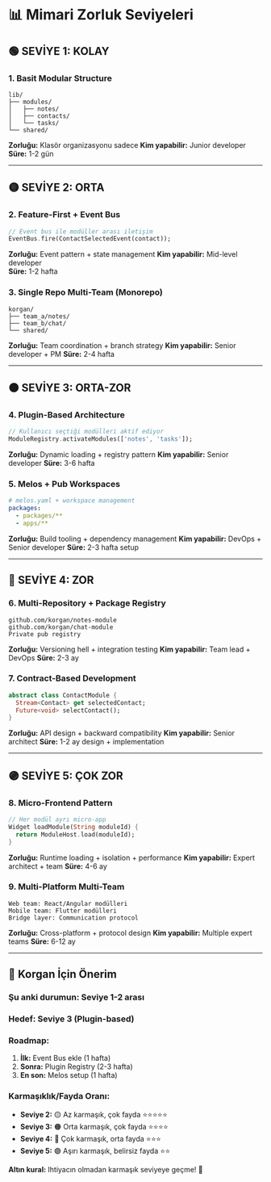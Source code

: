 # 📊 **Mimari Zorluk Seviyeleri**

## 🟢 **SEVİYE 1: KOLAY**

### **1. Basit Modular Structure**
```
lib/
├── modules/
│   ├── notes/
│   ├── contacts/
│   └── tasks/
└── shared/
```
**Zorluğu:** Klasör organizasyonu sadece
**Kim yapabilir:** Junior developer
**Süre:** 1-2 gün

---

## 🟡 **SEVİYE 2: ORTA**

### **2. Feature-First + Event Bus**
```dart
// Event bus ile modüller arası iletişim
EventBus.fire(ContactSelectedEvent(contact));
```
**Zorluğu:** Event pattern + state management
**Kim yapabilir:** Mid-level developer  
**Süre:** 1-2 hafta

### **3. Single Repo Multi-Team (Monorepo)**
```
korgan/
├── team_a/notes/
├── team_b/chat/
└── shared/
```
**Zorluğu:** Team coordination + branch strategy
**Kim yapabilir:** Senior developer + PM
**Süre:** 2-4 hafta

---

## 🟠 **SEVİYE 3: ORTA-ZOR**

### **4. Plugin-Based Architecture**
```dart
// Kullanıcı seçtiği modülleri aktif ediyor
ModuleRegistry.activateModules(['notes', 'tasks']);
```
**Zorluğu:** Dynamic loading + registry pattern
**Kim yapabilir:** Senior developer
**Süre:** 3-6 hafta

### **5. Melos + Pub Workspaces**
```yaml
# melos.yaml + workspace management
packages:
  - packages/**
  - apps/**
```
**Zorluğu:** Build tooling + dependency management
**Kim yapabilir:** DevOps + Senior developer
**Süre:** 2-3 hafta setup

---

## 🔴 **SEVİYE 4: ZOR**

### **6. Multi-Repository + Package Registry**
```
github.com/korgan/notes-module
github.com/korgan/chat-module
Private pub registry
```
**Zorluğu:** Versioning hell + integration testing
**Kim yapabilir:** Team lead + DevOps
**Süre:** 2-3 ay

### **7. Contract-Based Development**
```dart
abstract class ContactModule {
  Stream<Contact> get selectedContact;
  Future<void> selectContact();
}
```
**Zorluğu:** API design + backward compatibility
**Kim yapabilir:** Senior architect
**Süre:** 1-2 ay design + implementation

---

## 🟣 **SEVİYE 5: ÇOK ZOR**

### **8. Micro-Frontend Pattern**
```dart
// Her modül ayrı micro-app
Widget loadModule(String moduleId) {
  return ModuleHost.load(moduleId);
}
```
**Zorluğu:** Runtime loading + isolation + performance
**Kim yapabilir:** Expert architect + team
**Süre:** 4-6 ay

### **9. Multi-Platform Multi-Team**
```
Web team: React/Angular modülleri
Mobile team: Flutter modülleri  
Bridge layer: Communication protocol
```
**Zorluğu:** Cross-platform + protocol design
**Kim yapabilir:** Multiple expert teams
**Süre:** 6-12 ay

---

## 🎯 **Korgan İçin Önerim**

### **Şu anki durumun:** Seviye 1-2 arası
### **Hedef:** Seviye 3 (Plugin-based)
### **Roadmap:**
1. **İlk:** Event Bus ekle (1 hafta)
2. **Sonra:** Plugin Registry (2-3 hafta)  
3. **En son:** Melos setup (1 hafta)

### **Karmaşıklık/Fayda Oranı:**
- **Seviye 2:** 🟡 Az karmaşık, çok fayda ⭐⭐⭐⭐⭐
- **Seviye 3:** 🟠 Orta karmaşık, çok fayda ⭐⭐⭐⭐
- **Seviye 4:** 🔴 Çok karmaşık, orta fayda ⭐⭐⭐
- **Seviye 5:** 🟣 Aşırı karmaşık, belirsiz fayda ⭐⭐

**Altın kural:** Ihtiyacın olmadan karmaşık seviyeye geçme! 🎯